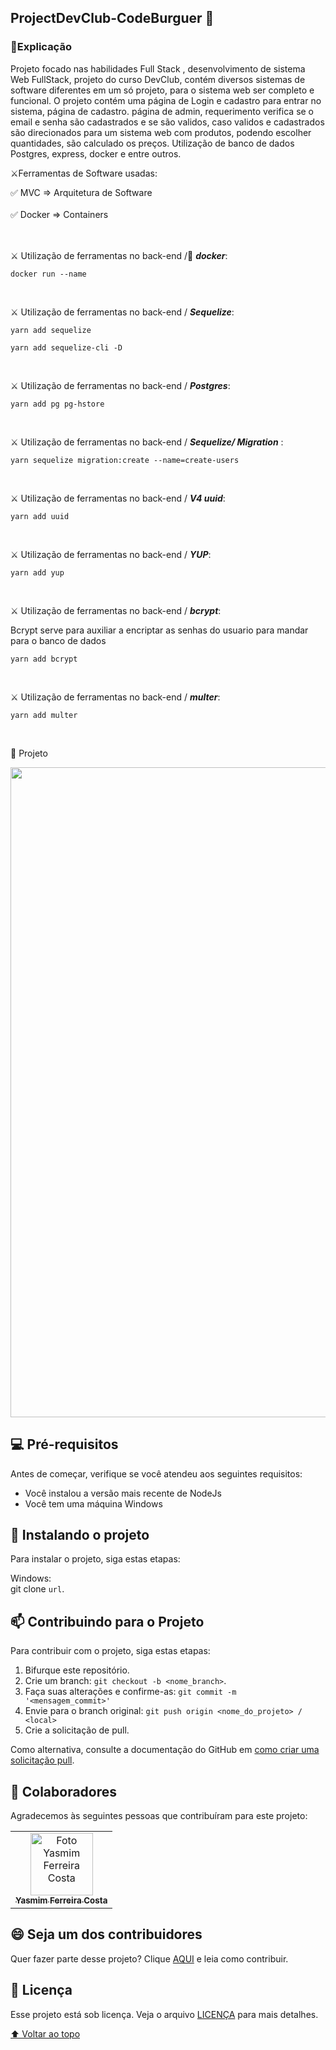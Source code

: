 ## ProjectDevClub-CodeBurguer 🥪

### 📑Explicação

Projeto focado nas habilidades Full Stack , desenvolvimento de sistema Web FullStack, projeto do curso DevClub, contém diversos sistemas de software diferentes em um só projeto, para o sistema web ser completo e funcional. O projeto contém uma página de Login e cadastro para entrar no sistema, página de cadastro. página de admin,
requerimento verifica se o email e senha são cadastrados e se são validos, caso validos e cadastrados são direcionados para um sistema web com produtos, podendo escolher quantidades, são calculado os preços. Utilização de banco de dados Postgres, express, docker e entre outros.

⚔️Ferramentas de Software usadas:

<aside>
✅ MVC ⇒ Arquitetura de Software

</aside>
<br>

<aside>
✅ Docker ⇒ Containers

</aside>
<br>
<br>


⚔️ Utilização de ferramentas no back-end /🐳 ***docker***:

```
docker run --name 
```
<br>

⚔️ Utilização de ferramentas no back-end / ***Sequelize***:

```
yarn add sequelize
```

```
yarn add sequelize-cli -D
```
<br>

⚔️ Utilização de ferramentas no back-end / ***Postgres***:

```
yarn add pg pg-hstore
```
<br>

⚔️ Utilização de ferramentas no back-end / ***Sequelize/ Migration*** :

```
yarn sequelize migration:create --name=create-users
```
<br>

⚔️ Utilização de ferramentas no back-end / ***V4 uuid***:

```
yarn add uuid
```
<br>

⚔️ Utilização de ferramentas no back-end / ***YUP***:

```
yarn add yup
```
<br>

⚔️ Utilização de ferramentas no back-end / ***bcrypt***:

Bcrypt serve para auxiliar a encriptar as senhas do usuario para mandar para o banco de dados

```
yarn add bcrypt
```

<br>

⚔️ Utilização de ferramentas no back-end / ***multer***:

```
yarn add multer
```
<br>


🚀 Projeto 
<br>

<img src="https://user-images.githubusercontent.com/97356148/221013692-00897a1e-05f8-4d21-b022-4a7aca8bf709.svg" width="1040px">

<br>


## 💻 Pré-requisitos

Antes de começar, verifique se você atendeu aos seguintes requisitos:
<!---Estes são apenas requisitos de exemplo. Adicionar, duplicar ou remover conforme necessário--->
* Você instalou a versão mais recente de  NodeJs
* Você tem uma máquina Windows 

## 🚀 Instalando o projeto 

Para instalar o projeto, siga estas etapas:

Windows: <br>
git clone `url`.

## 📫 Contribuindo para o Projeto 
<!---Se o seu README for longo ou se você tiver algum processo ou etapas específicas que deseja que os contribuidores sigam, considere a criação de um arquivo CONTRIBUTING.md separado--->
Para contribuir com o projeto, siga estas etapas:

1. Bifurque este repositório.
2. Crie um branch: `git checkout -b <nome_branch>`.
3. Faça suas alterações e confirme-as: `git commit -m '<mensagem_commit>'`
4. Envie para o branch original: `git push origin <nome_do_projeto> / <local>`
5. Crie a solicitação de pull.

Como alternativa, consulte a documentação do GitHub em [como criar uma solicitação pull](https://help.github.com/en/github/collaborating-with-issues-and-pull-requests/creating-a-pull-request).

## 🤝 Colaboradores

Agradecemos às seguintes pessoas que contribuíram para este projeto:

<table>
  <tr>
    <td align="center">
      <a href="#">
        <img src="https://user-images.githubusercontent.com/97356148/200590856-942d44a8-f136-4320-a381-699ecbc0d6ec.JPG" width="100px;" alt="Foto Yasmim Ferreira Costa"/><br>
        <sub>
          <b>Yasmim Ferreira Costa</b>
        </sub>
      </a>
    </td>
  </tr>
</table>


## 😄 Seja um dos contribuidores<br>

Quer fazer parte desse projeto? Clique [AQUI](CONTRIBUTING.md) e leia como contribuir.

## 📝 Licença

Esse projeto está sob licença. Veja o arquivo [LICENÇA](LICENSE.md) para mais detalhes.

[⬆ Voltar ao topo](#ProjectDevClub-CodeBurguer)<br>


